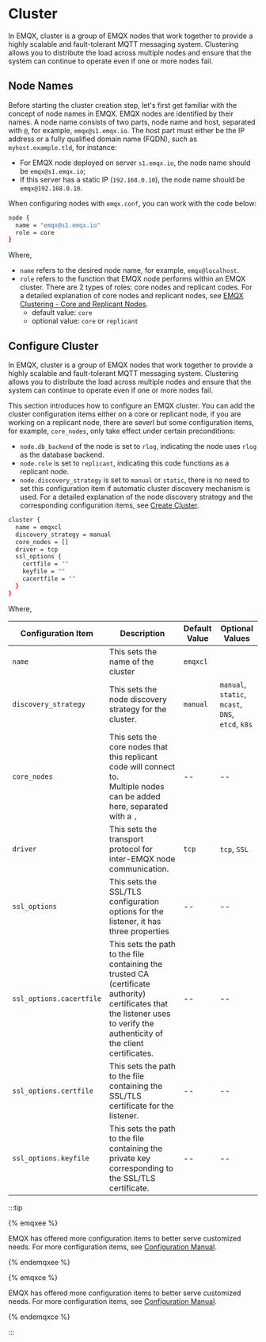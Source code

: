 # Cluster

In EMQX, cluster is a group of EMQX nodes that work together to provide a highly scalable and fault-tolerant MQTT messaging system. Clustering allows you to distribute the load across multiple nodes and ensure that the system can continue to operate even if one or more nodes fail.

## Node Names

Before starting the cluster creation step, let's first get familiar with the concept of node names in EMQX. EMQX nodes are identified by their names. A node name consists of two parts, node name and host, separated with `@`, for example, `emqx@s1.emqx.io`. The host part must either be the IP address or a fully qualified domain name (FQDN), such as `myhost.example.tld`, for instance:

- For EMQX node deployed on server `s1.emqx.io`, the node name should be `emqx@s1.emqx.io`;
- If this server has a static IP (`192.168.0.10`), the node name should be `emqx@192.168.0.10`.

When configuring nodes with `emqx.conf`, you can work with the code below:

```bash
node {
  name = "emqx@s1.emqx.io"
  role = core
}
```

Where, 

- `name` refers to the desired node name, for example, `emqx@localhost`.
- `role` refers to the function that EMQX node performs within an EMQX cluster. There are 2 types of roles: core nodes and replicant codes. For a detailed explanation of core nodes and replicant nodes, see [EMQX Clustering - Core and Replicant Nodes](../design/clustering.md). 
  - default value: `core` 
  - optional value: `core` or `replicant`

## Configure Cluster

In EMQX, cluster is a group of EMQX nodes that work together to provide a highly scalable and fault-tolerant MQTT messaging system. Clustering allows you to distribute the load across multiple nodes and ensure that the system can continue to operate even if one or more nodes fail.

This section introduces how to configure an EMQX cluster. You can add the cluster configuration items either on a core or replicant node, if you are working on a replicant node, there are severl but some configuration items, for example, `core_nodes`, only take effect under certain preconditions:

- `node.db_backend` of the node is set to `rlog`, indicating the node uses `rlog` as the database backend. 
- `node.role` is set to `replicant`, indicating this code functions as a replicant node. 
- `node.discovery_strategy` is set to `manual` or `static`, there is no need to set this configuration item if automatic cluster discovery mechanism is used. For a detailed explanation of the node discovery strategy and the corresponding configuration items, see [Create Cluster](../deploy/cluster/create-cluster.md). 

```bash
cluster {
  name = emqxcl
  discovery_strategy = manual
  core_nodes = []
  driver = tcp
  ssl_options {
    certfile = ""
    keyfile = ""
    cacertfile = ""
  }
}
```

Where,

| Configuration Item       | Description                                                  | Default Value | Optional Values                                   |
| ------------------------ | ------------------------------------------------------------ | ------------- | ------------------------------------------------- |
| `name`                   | This sets the name of the cluster                            | `emqxcl`      |                                                   |
| `discovery_strategy`     | This sets the node discovery strategy for the cluster.       | `manual`      | `manual`, `static`, `mcast`, `DNS`, `etcd`, `k8s` |
| `core_nodes`             | This sets the core nodes that this replicant code will connect to.<br>Multiple nodes can be added here, separated with a `,` | --            | --                                                |
| `driver`                 | This sets the transport protocol for inter-EMQX node communication. | `tcp`         | `tcp`, `SSL`                                      |
| `ssl_options`            | This sets the SSL/TLS configuration options for the listener, it has three properties | --            | --                                                |
| `ssl_options.cacertfile` | This sets the path to the file containing the trusted CA (certificate authority) certificates that the listener uses to verify the authenticity of the client certificates. | --            | --                                                |
| `ssl_options.certfile`   | This sets the path to the file containing the SSL/TLS certificate for the listener. | --            | --                                                |
| `ssl_options.keyfile`    | This sets the path to the file containing the private key corresponding to the SSL/TLS certificate. | --            | --                                                |

:::tip

{% emqxee %}

EMQX has offered more configuration items to better serve customized needs. For more configuration items, see [Configuration Manual](https://docs.emqx.com/zh/enterprise/v5.0/configuration/configuration-manual.html).

{% endemqxee %}

{% emqxce %}

EMQX has offered more configuration items to better serve customized needs. For more configuration items, see [Configuration Manual](https://www.emqx.io/docs/zh/v5.0/configuration/configuration-manual.html).

{% endemqxce %}

:::